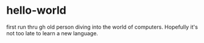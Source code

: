 # hello-world
first run thru gh
old person diving into the world of computers. Hopefully it's not too late to learn a new language.
